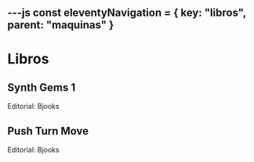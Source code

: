 ---js
const eleventyNavigation = {
 key: "libros",
 parent: "maquinas"
}
---

# Libros

## Synth Gems 1

Editorial: Bjooks

## Push Turn Move

Editorial: Bjooks
